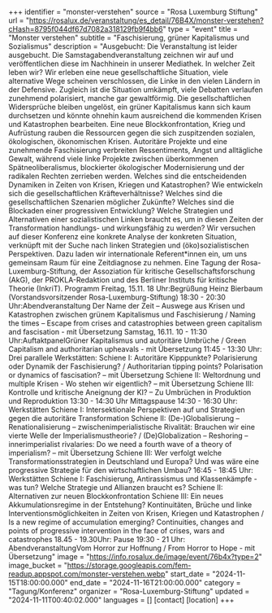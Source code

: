 +++
identifier = "monster-verstehen"
source = "Rosa Luxemburg Stiftung"
url = "https://rosalux.de/veranstaltung/es_detail/76B4X/monster-verstehen?cHash=8795f044df67d7082a318129fb9f4bb6"
type = "event"
title = "Monster verstehen"
subtitle = "Faschisierung, grüner Kapitalismus und Sozialismus"
description = "Ausgebucht: Die Veranstaltung ist leider ausgebucht. Die Samstagabendveranstaltung zeichnen wir auf und veröffentlichen diese im Nachhinein in unserer Mediathek.
In welcher Zeit leben wir? Wir erleben eine neue gesellschaftliche Situation, viele alternative Wege scheinen verschlossen, die Linke in den vielen Ländern in der Defensive. Zugleich ist die Situation umkämpft, viele Debatten verlaufen zunehmend polarisiert, manche gar gewaltförmig. Die gesellschaftlichen Widersprüche bleiben ungelöst, ein grüner Kapitalismus kann sich kaum durchsetzen und könnte ohnehin kaum ausreichend die kommenden Krisen und Katastrophen bearbeiten. Eine neue Blockkonfrontation, Krieg und Aufrüstung rauben die Ressourcen gegen die sich zuspitzenden sozialen, ökologischen, ökonomischen Krisen. Autoritäre Projekte und eine zunehmende Faschisierung verbreiten Ressentiments, Angst und alltägliche Gewalt, während viele linke Projekte zwischen überkommenen Spätneoliberalismus, blockierter ökologischer Modernisierung und der radikalen Rechten zerrieben werden. 
Welches sind die entscheidenden Dynamiken in Zeiten von Krisen, Kriegen und Katastrophen? Wie entwickeln sich die gesellschaftlichen Kräfteverhältnisse? Welches sind die gesellschaftlichen Szenarien möglicher Zukünfte? Welches sind die Blockaden einer progressiven Entwicklung? Welche Strategien und Alternativen einer sozialistischen Linken braucht es, um in diesen Zeiten der Transformation handlungs- und wirkungsfähig zu werden? Wir versuchen auf dieser Konferenz eine konkrete Analyse der konkreten Situation, verknüpft mit der Suche nach linken Strategien und (öko)sozialistischen Perspektiven. Dazu laden wir internationale Referent*innen ein, um uns gemeinsam Raum für eine Zeitdiagnose zu nehmen.
Eine Tagung der Rosa-Luxemburg-Stiftung, der Assoziation für kritische Gesellschaftsforschung (AkG), der PROKLA-Redaktion und des Berliner Instituts für kritische Theorie (InkriT).
Programm
Freitag, 15.11.
18 Uhr:Begrüßung Heinz Bierbaum (Vorstandsvorsitzender Rosa-Luxemburg-Stiftung)
18:30 - 20:30 Uhr:Abendveranstaltung Der Name der Zeit – Auswege aus Krisen und Katastrophen zwischen grünem Kapitalismus und Faschisierung / Naming the times – Escape from crises and catastrophies between green capitalism and fascisation - mit Übersetzung
Samstag, 16.11.
10 - 11:30 Uhr:AuftaktpanelGrüner Kapitalismus und autoritäre Umbrüche / Green Capitalism and authoritarian upheavals - mit Übersetzung
11:45 - 13:30 Uhr: Drei parallele Werkstätten:
Schiene I: Autoritäre Kipppunkte? Polarisierung oder Dynamik der Faschisierung? / Authoritarian tipping points? Polarisation or dynamics of fascisation? – mit Übersetzung
Schiene II: Weltordnung und multiple Krisen - Wo stehen wir eigentlich? – mit Übersetzung
Schiene III: Kontrolle und kritische Aneignung der KI? – Zu Umbrüchen in Produktion und Reproduktion 
13:30 - 14:30 Uhr Mittagspause
14:30 - 16:30 Uhr: Werkstätten
Schiene I: Intersektionale Perspektiven auf und Strategien gegen die autoritäre Transformation 
Schiene II: (De-)Globalisierung – Renationalisierung – zwischenimperialistische Rivalität: Brauchen wir eine vierte Welle der Imperialismustheorie? / (De)Globalization – Reshoring – innerimperialist rivalaries: Do we need a fourth wave of a theory of imperialism? – mit Übersetzung
Schiene III: Wer verfolgt welche Transformationsstrategien in Deutschland und Europa? Und was wäre eine progressive Strategie für den wirtschaftlichen Umbau?
16:45 - 18:45 Uhr: Werkstätten 
Schiene I: Faschisierung, Antirassismus und Klassenkämpfe - was tun? Welche Strategie und Allianzen braucht es? 
Schiene II: Alternativen zur neuen Blockkonfrontation
Schiene III: Ein neues Akkumulationsregime in der Entstehung? Kontinuitäten, Brüche und linke Interventionsmöglichkeiten in Zeiten von Krisen, Kriegen und Katastrophen / Is a new regime of accumulation emerging? Continuities, changes and points of progressive intervention in the face of crises, wars and catastrophes
18.45 - 19.30Uhr: Pause
19:30 - 21 Uhr: AbendveranstaltungVom Horror zur Hoffnung / From Horror to Hope - mit Übersetzung"
image = "https://info.rosalux.de/image/event/76b4x?type=2"
image_bucket = "https://storage.googleapis.com/fem-readup.appspot.com/monster-verstehen.webp"
start_date = "2024-11-15T18:00:00.000"
end_date = "2024-11-16T21:00:00.000"
category = "Tagung/Konferenz"
organizer = "Rosa-Luxemburg-Stiftung"
updated = "2024-11-11T00:40:02.000"
languages = []
[contact]
[location]
+++